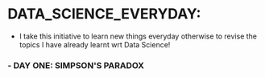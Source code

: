 # DATA_SCIENCE_EVERYDAY: 
- I take this initiative to learn new things everyday otherwise to revise the topics I have already learnt wrt Data Science!

###  - DAY ONE: SIMPSON'S PARADOX
